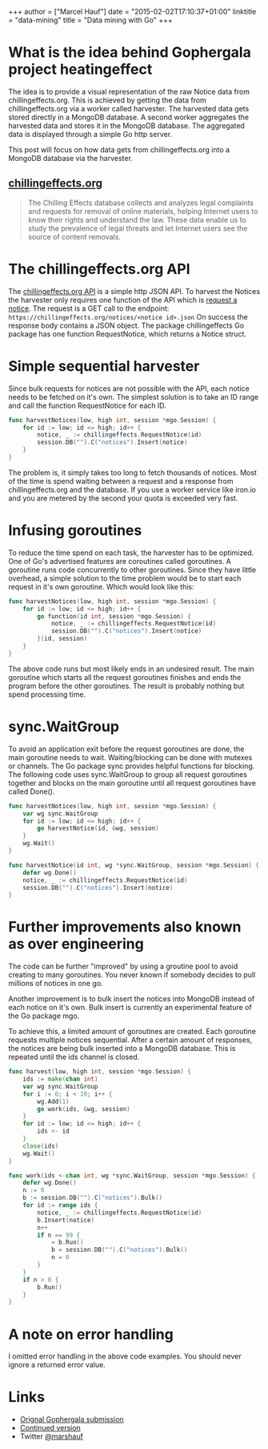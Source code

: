 +++
author = ["Marcel Hauf"]
date = "2015-02-02T17:10:37+01:00"
linktitle = "data-mining"
title = "Data mining with Go"
+++

# What is the idea behind Gophergala project heatingeffect

The idea is to provide a visual representation of the raw Notice data from chillingeffects.org.
This is achieved by getting the data from chillingeffects.org via a worker called harvester.
The harvested data gets stored directly in a MongoDB database.
A second worker aggregates the harvested data and stores it in the MongoDB database.
The aggregated data is displayed through a simple Go http server.

This post will focus on how data gets from chillingeffects.org into a MongoDB database via the harvester.

## [chillingeffects.org](https://chillingeffects.org/)

> The Chilling Effects database collects and analyzes legal complaints and requests for removal of online materials, helping Internet users to know their rights and understand the law. 
> These data enable us to study the prevalence of legal threats and let Internet users see the source of content removals.

# The chillingeffects.org API

The [chillingeffects.org API](https://github.com/berkmancenter/chillingeffects/blob/master/doc/api_documentation.mkd) is a simple http JSON API.
To harvest the Notices the harvester only requires one function of the API which is [request a notice](https://github.com/berkmancenter/chillingeffects/blob/master/doc/api_documentation.mkd#request-a-notice).
The request is a GET call to the endpoint: ``https://chillingeffects.org/notices/<notice id>.json``
On success the response body contains a JSON object.
The package chillingeffects Go package has one function RequestNotice, which returns a Notice struct.

# Simple sequential harvester

Since bulk requests for notices are not possible with the API, each notice needs to be fetched on it's own.
The simplest solution is to take an ID range and call the function RequestNotice for each ID.

``` Go
func harvestNotices(low, high int, session *mgo.Session) {
	for id := low; id <= high; id++ {
		notice, _ := chillingeffects.RequestNotice(id)
		session.DB("").C("notices").Insert(notice)
	}
}
```

The problem is, it simply takes too long to fetch thousands of notices.
Most of the time is spend waiting between a request and a response from chillingeffects.org and the database.
If you use a worker service like iron.io and you are metered by the second your quota is exceeded very fast.


# Infusing goroutines

To reduce the time spend on each task, the harvester has to be optimized.
One of Go's advertised features are coroutines called goroutines.
A goroutine runs code concurrently to other goroutines.
Since they have little overhead, a simple solution to the time problem would be to start each request in it's own goroutine.
Which would look like this:

``` Go
func harvestNotices(low, high int, session *mgo.Session) {
	for id := low; id <= high; id++ {
		go function(id int, session *mgo.Session) {
			notice, _ := chillingeffects.RequestNotice(id)
			session.DB("").C("notices").Insert(notice)
		}(id, session)
	}
}
```

The above code runs but most likely ends in an undesired result.
The main goroutine which starts all the request goroutines finishes and ends the program before the other goroutines.
The result is probably nothing but spend processing time.

# sync.WaitGroup

To avoid an application exit before the request goroutines are done, the main goroutine needs to wait.
Waiting/blocking can be done with mutexes or channels.
The Go package sync provides helpful functions for blocking.
The following code uses sync.WaitGroup to group all request goroutines together and blocks on the main goroutine until all request goroutines have called Done().


``` Go
func harvestNotices(low, high int, session *mgo.Session) {
	var wg sync.WaitGroup 
	for id := low; id <= high; id++ {
		go harvestNotice(id, &wg, session)
	}
	wg.Wait()
}

func harvestNotice(id int, wg *sync.WaitGroup, session *mgo.Session) {
	defer wg.Done()
	notice, _ := chillingeffects.RequestNotice(id)
	session.DB("").C("notices").Insert(notice)
}

```

# Further improvements also known as over engineering

The code can be further "improved" by using a groutine pool to avoid creating to many goroutines.
You never known if somebody decides to pull millions of notices in one go.

Another improvement is to bulk insert the notices into MongoDB instead of each notice on it's own.
Bulk insert is currently an experimental feature of the Go package mgo.

To achieve this, a limited amount of goroutines are created.
Each goroutine requests multiple notices sequential. After a certain amount of responses, the notices are being bulk inserted into a MongoDB database.
This is repeated until the ids channel is closed.

``` Go
func harvest(low, high int, session *mgo.Session) {
	ids := make(chan int)
	var wg sync.WaitGroup
	for i := 0; i < 10; i++ {
		wg.Add(1)
		go work(ids, &wg, session)
	}
	for id := low; id <= high; id++ {
		ids <- id
	}
	close(ids)
	wg.Wait()
}

func work(ids <-chan int, wg *sync.WaitGroup, session *mgo.Session) {
	defer wg.Done()
	n := 0
	b := session.DB("").C("notices").Bulk()
	for id := range ids {
		notice, _ := chillingeffects.RequestNotice(id)
		b.Insert(notice)
		n++
		if n == 99 {
			= b.Run()
			b = session.DB("").C("notices").Bulk()
			n = 0
		}
	}
	if n > 0 {
		b.Run()
	}
}
```

# A note on error handling

I omitted error handling in the above code examples. You should never ignore a returned error value.


# Links

 + [Orignal Gophergala submission](https://github.com/gophergala/heatingeffect)
 + [Continued version](https://github.com/marshauf/heatingeffect)
 + Twitter [@marshauf](https://twitter.com/marshauf)
